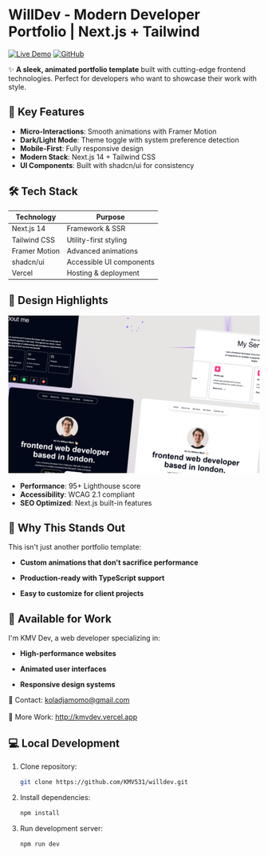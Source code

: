 # WillDev - Modern Developer Portfolio | Next.js + Tailwind

[![Live Demo](https://img.shields.io/badge/Visit-WillDev-%23007acc?style=for-the-badge&logo=vercel)](https://willdev-olive.vercel.app)
[![GitHub](https://img.shields.io/badge/Source_Code-GitHub-black?style=for-the-badge&logo=github)](https://github.com/KMV531/willdev)

✨ **A sleek, animated portfolio template** built with cutting-edge frontend technologies. Perfect for developers who want to showcase their work with style.

## 🚀 Key Features

- **Micro-Interactions**: Smooth animations with Framer Motion
- **Dark/Light Mode**: Theme toggle with system preference detection
- **Mobile-First**: Fully responsive design
- **Modern Stack**: Next.js 14 + Tailwind CSS
- **UI Components**: Built with shadcn/ui for consistency

## 🛠️ Tech Stack

| Technology       | Purpose                          |
|------------------|----------------------------------|
| Next.js 14       | Framework & SSR                  |
| Tailwind CSS     | Utility-first styling            |
| Framer Motion    | Advanced animations              |
| shadcn/ui        | Accessible UI components         |
| Vercel           | Hosting & deployment             |

## 🎨 Design Highlights

![WillDev Portfolio - Dark and Light Mode Example](./public/screenshot2.png)

- **Performance**: 95+ Lighthouse score
- **Accessibility**: WCAG 2.1 compliant
- **SEO Optimized**: Next.js built-in features


## 🌟 Why This Stands Out

This isn't just another portfolio template:

- **Custom animations that don't sacrifice performance**

- **Production-ready with TypeScript support**

- **Easy to customize for client projects**

## 🤝 Available for Work

I'm KMV Dev, a web developer specializing in:

- **High-performance websites**

- **Animated user interfaces**

- **Responsive design systems**

📩 Contact: koladjamomo@gmail.com <br /> <br />
🔗 More Work: http://kmvdev.vercel.app

## 💻 Local Development

1. Clone repository:
   ```bash
   git clone https://github.com/KMV531/willdev.git
   
2. Install dependencies:
   ```bash
   npm install

3. Run development server:
   ```bash
   npm run dev
